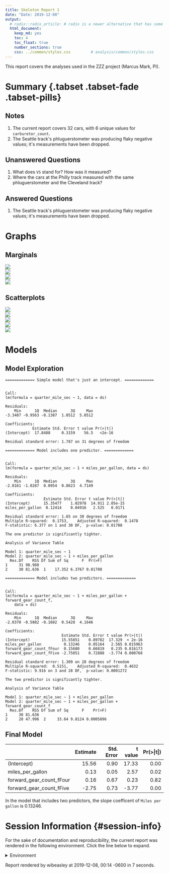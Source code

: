 ```yaml
---
title: Skeleton Report 1
date: "Date: 2019-12-08"
output:
  # radix::radix_article: # radix is a newer alternative that has some advantages over `html_document`.
  html_document:
    keep_md: yes
    toc: 4
    toc_float: true
    number_sections: true
    css: ../common/styles.css         # analysis/common/styles.css
---
```


This report covers the analyses used in the ZZZ project (Marcus Mark, PI).

<!--  Set the working directory to the repository's base directory; this assumes the report is nested inside of two directories.-->


<!-- Set the report-wide options, and point to the external code file. -->


<!-- Load 'sourced' R files.  Suppress the output when loading sources. -->


<!-- Load packages, or at least verify they're available on the local machine.  Suppress the output when loading packages. -->


<!-- Load any global functions and variables declared in the R file.  Suppress the output. -->


<!-- Declare any global functions specific to a Rmd output.  Suppress the output. -->


<!-- Load the datasets.   -->


<!-- Tweak the datasets.   -->


Summary {.tabset .tabset-fade .tabset-pills}
===========================================================================

Notes
---------------------------------------------------------------------------

1. The current report covers 32 cars, with 6 unique values for `carburetor_count`.
1. The Seattle track's phluguerstometer was producing flaky negative values; it's measurements have been dropped.


Unanswered Questions
---------------------------------------------------------------------------

1. What does `VS` stand for?  How was it measured?
1. Where the cars at the Philly track measured with the same phluguerstometer and the Cleveland track?


Answered Questions
---------------------------------------------------------------------------

1. The Seattle track's phluguerstometer was producing flaky negative values; it's measurements have been dropped.


Graphs
===========================================================================


Marginals
---------------------------------------------------------------------------

<img src="figure-png/marginals-1.png" style="display: block; margin: auto;" /><img src="figure-png/marginals-2.png" style="display: block; margin: auto;" /><img src="figure-png/marginals-3.png" style="display: block; margin: auto;" /><img src="figure-png/marginals-4.png" style="display: block; margin: auto;" />


Scatterplots
---------------------------------------------------------------------------

<img src="figure-png/scatterplots-1.png" style="display: block; margin: auto;" /><img src="figure-png/scatterplots-2.png" style="display: block; margin: auto;" /><img src="figure-png/scatterplots-3.png" style="display: block; margin: auto;" /><img src="figure-png/scatterplots-4.png" style="display: block; margin: auto;" /><img src="figure-png/scatterplots-5.png" style="display: block; margin: auto;" />


Models
===========================================================================

Model Exploration
---------------------------------------------------------------------------

```
============= Simple model that's just an intercept. =============
```

```

Call:
lm(formula = quarter_mile_sec ~ 1, data = ds)

Residuals:
    Min      1Q  Median      3Q     Max 
-3.3487 -0.9563 -0.1387  1.0512  5.0512 

Coefficients:
            Estimate Std. Error t value Pr(>|t|)
(Intercept)  17.8488     0.3159    56.5   <2e-16

Residual standard error: 1.787 on 31 degrees of freedom
```

```
============= Model includes one predictor. =============
```

```

Call:
lm(formula = quarter_mile_sec ~ 1 + miles_per_gallon, data = ds)

Residuals:
    Min      1Q  Median      3Q     Max 
-2.8161 -1.0287  0.0954  0.8623  4.7149 

Coefficients:
                 Estimate Std. Error t value Pr(>|t|)
(Intercept)      15.35477    1.02978  14.911 2.05e-15
miles_per_gallon  0.12414    0.04916   2.525   0.0171

Residual standard error: 1.65 on 30 degrees of freedom
Multiple R-squared:  0.1753,	Adjusted R-squared:  0.1478 
F-statistic: 6.377 on 1 and 30 DF,  p-value: 0.01708
```

```
The one predictor is significantly tighter.
```

```
Analysis of Variance Table

Model 1: quarter_mile_sec ~ 1
Model 2: quarter_mile_sec ~ 1 + miles_per_gallon
  Res.Df    RSS Df Sum of Sq      F  Pr(>F)
1     31 98.988                            
2     30 81.636  1    17.352 6.3767 0.01708
```

```
============= Model includes two predictors. =============
```

```

Call:
lm(formula = quarter_mile_sec ~ 1 + miles_per_gallon + forward_gear_count_f, 
    data = ds)

Residuals:
    Min      1Q  Median      3Q     Max 
-2.0370 -0.5882 -0.1602  0.5428  4.1646 

Coefficients:
                         Estimate Std. Error t value Pr(>|t|)
(Intercept)              15.55851    0.89782  17.329  < 2e-16
miles_per_gallon          0.13246    0.05164   2.565 0.015963
forward_gear_count_fFour  0.15680    0.66819   0.235 0.816173
forward_gear_count_fFive -2.75051    0.72888  -3.774 0.000768

Residual standard error: 1.309 on 28 degrees of freedom
Multiple R-squared:  0.5151,	Adjusted R-squared:  0.4632 
F-statistic: 9.916 on 3 and 28 DF,  p-value: 0.0001272
```

```
The two predictor is significantly tighter.
```

```
Analysis of Variance Table

Model 1: quarter_mile_sec ~ 1 + miles_per_gallon
Model 2: quarter_mile_sec ~ 1 + miles_per_gallon + forward_gear_count_f
  Res.Df    RSS Df Sum of Sq      F    Pr(>F)
1     30 81.636                              
2     28 47.996  2     33.64 9.8124 0.0005896
```


Final Model
---------------------------------------------------------------------------


|                         | Estimate| Std. Error| t value| Pr(>&#124;t&#124;)|
|:------------------------|--------:|----------:|-------:|------------------:|
|(Intercept)              |    15.56|       0.90|   17.33|               0.00|
|miles_per_gallon         |     0.13|       0.05|    2.57|               0.02|
|forward_gear_count_fFour |     0.16|       0.67|    0.23|               0.82|
|forward_gear_count_fFive |    -2.75|       0.73|   -3.77|               0.00|

In the model that includes two predictors, the slope coefficent of `Miles per gallon` is 0.13246.


Session Information {#session-info}
===========================================================================

For the sake of documentation and reproducibility, the current report was rendered in the following environment.  Click the line below to expand.

<details>
  <summary>Environment <span class="glyphicon glyphicon-plus-sign"></span></summary>

```
─ Session info ───────────────────────────────────────────────────────────
 setting  value                       
 version  R version 3.6.1 (2019-07-05)
 os       Ubuntu 19.10                
 system   x86_64, linux-gnu           
 ui       RStudio                     
 language (EN)                        
 collate  en_US.UTF-8                 
 ctype    en_US.UTF-8                 
 tz       America/Chicago             
 date     2019-12-08                  

─ Packages ───────────────────────────────────────────────────────────────
 package     * version    date       lib
 assertthat    0.2.1      2019-03-21 [1]
 backports     1.1.5      2019-10-02 [1]
 bit           1.1-14     2018-05-29 [1]
 bit64         0.9-7      2017-05-08 [1]
 blob          1.2.0      2019-07-09 [1]
 callr         3.3.2      2019-09-22 [1]
 checkmate     2.0.0      2019-12-03 [1]
 cli           1.1.0      2019-03-19 [1]
 colorspace    1.4-1      2019-03-18 [1]
 config        0.3        2018-03-27 [1]
 crayon        1.3.4      2017-09-16 [1]
 DBI           1.0.0      2018-05-02 [1]
 desc          1.2.0      2018-05-01 [1]
 devtools      2.2.1      2019-09-24 [1]
 digest        0.6.23     2019-11-23 [1]
 dplyr         0.8.3      2019-07-04 [1]
 ellipsis      0.3.0      2019-09-20 [1]
 evaluate      0.14       2019-05-28 [1]
 farver        2.0.1      2019-11-13 [1]
 fs            1.3.1      2019-05-06 [1]
 ggplot2     * 3.2.1      2019-08-10 [1]
 glue          1.3.1      2019-03-12 [1]
 gtable        0.3.0      2019-03-25 [1]
 highr         0.8        2019-03-20 [1]
 hms           0.5.2      2019-10-30 [1]
 htmltools     0.4.0      2019-10-04 [1]
 import        1.1.0      2015-06-22 [1]
 knitr       * 1.26       2019-11-12 [1]
 labeling      0.3        2014-08-23 [1]
 lattice       0.20-38    2018-11-04 [1]
 lazyeval      0.2.2      2019-03-15 [1]
 lifecycle     0.1.0      2019-08-01 [1]
 lubridate     1.7.4      2018-04-11 [1]
 magrittr      1.5        2014-11-22 [1]
 memoise       1.1.0      2017-04-21 [1]
 munsell       0.5.0      2018-06-12 [1]
 odbc          1.2.0      2019-11-28 [1]
 OuhscMunge    0.1.9.9010 2019-11-16 [1]
 packrat       0.5.0      2018-11-14 [1]
 pillar        1.4.2      2019-06-29 [1]
 pkgbuild      1.0.6      2019-10-09 [1]
 pkgconfig     2.0.3      2019-09-22 [1]
 pkgload       1.0.2      2018-10-29 [1]
 prettyunits   1.0.2      2015-07-13 [1]
 processx      3.4.1      2019-07-18 [1]
 ps            1.3.0      2018-12-21 [1]
 purrr         0.3.3      2019-10-18 [1]
 R6            2.4.1      2019-11-12 [1]
 Rcpp          1.0.3      2019-11-08 [1]
 readr         1.3.1      2018-12-21 [1]
 remotes       2.1.0      2019-06-24 [1]
 rlang         0.4.2      2019-11-23 [1]
 rmarkdown     1.18       2019-11-27 [1]
 rprojroot     1.3-2      2018-01-03 [1]
 RSQLite       2.1.3      2019-12-03 [1]
 scales        1.1.0      2019-11-18 [1]
 sessioninfo   1.1.1      2018-11-05 [1]
 stringi       1.4.3      2019-03-12 [1]
 stringr       1.4.0      2019-02-10 [1]
 testit        0.11       2019-11-12 [1]
 testthat      2.3.1      2019-12-01 [1]
 tibble        2.1.3      2019-06-06 [1]
 tidyr         1.0.0      2019-09-11 [1]
 tidyselect    0.2.5      2018-10-11 [1]
 usethis       1.5.1      2019-07-04 [1]
 vctrs         0.2.0      2019-07-05 [1]
 viridisLite   0.3.0      2018-02-01 [1]
 withr         2.1.2      2018-03-15 [1]
 xfun          0.11       2019-11-12 [1]
 yaml          2.2.0      2018-07-25 [1]
 zeallot       0.1.0      2018-01-28 [1]
 zoo           1.8-6      2019-05-28 [1]
 source                               
 CRAN (R 3.6.1)                       
 CRAN (R 3.6.1)                       
 CRAN (R 3.6.1)                       
 CRAN (R 3.6.1)                       
 CRAN (R 3.6.1)                       
 CRAN (R 3.6.1)                       
 local                                
 CRAN (R 3.6.1)                       
 CRAN (R 3.6.1)                       
 CRAN (R 3.6.1)                       
 CRAN (R 3.6.1)                       
 CRAN (R 3.6.1)                       
 CRAN (R 3.6.1)                       
 CRAN (R 3.6.1)                       
 CRAN (R 3.6.1)                       
 CRAN (R 3.6.1)                       
 CRAN (R 3.6.1)                       
 CRAN (R 3.6.1)                       
 CRAN (R 3.6.1)                       
 CRAN (R 3.6.1)                       
 CRAN (R 3.6.1)                       
 CRAN (R 3.6.1)                       
 CRAN (R 3.6.1)                       
 CRAN (R 3.6.1)                       
 CRAN (R 3.6.1)                       
 CRAN (R 3.6.1)                       
 CRAN (R 3.6.1)                       
 CRAN (R 3.6.1)                       
 CRAN (R 3.6.1)                       
 CRAN (R 3.6.1)                       
 CRAN (R 3.6.1)                       
 CRAN (R 3.6.1)                       
 CRAN (R 3.6.1)                       
 CRAN (R 3.6.1)                       
 CRAN (R 3.6.1)                       
 CRAN (R 3.6.1)                       
 CRAN (R 3.6.1)                       
 Github (OuhscBbmc/OuhscMunge@015124a)
 CRAN (R 3.6.1)                       
 CRAN (R 3.6.1)                       
 CRAN (R 3.6.1)                       
 CRAN (R 3.6.1)                       
 CRAN (R 3.6.1)                       
 CRAN (R 3.6.1)                       
 CRAN (R 3.6.1)                       
 CRAN (R 3.6.1)                       
 CRAN (R 3.6.1)                       
 CRAN (R 3.6.1)                       
 CRAN (R 3.6.1)                       
 CRAN (R 3.6.1)                       
 CRAN (R 3.6.1)                       
 CRAN (R 3.6.1)                       
 CRAN (R 3.6.1)                       
 CRAN (R 3.6.1)                       
 CRAN (R 3.6.1)                       
 CRAN (R 3.6.1)                       
 CRAN (R 3.6.1)                       
 CRAN (R 3.6.1)                       
 CRAN (R 3.6.1)                       
 CRAN (R 3.6.1)                       
 CRAN (R 3.6.1)                       
 CRAN (R 3.6.1)                       
 CRAN (R 3.6.1)                       
 CRAN (R 3.6.1)                       
 CRAN (R 3.6.1)                       
 CRAN (R 3.6.1)                       
 CRAN (R 3.6.1)                       
 CRAN (R 3.6.1)                       
 CRAN (R 3.6.1)                       
 CRAN (R 3.6.1)                       
 CRAN (R 3.6.1)                       
 CRAN (R 3.6.1)                       

[1] /home/wibeasley/R/x86_64-pc-linux-gnu-library/3.6
[2] /usr/local/lib/R/site-library
[3] /usr/lib/R/site-library
[4] /usr/lib/R/library
```
</details>



Report rendered by wibeasley at 2019-12-08, 00:14 -0600 in 7 seconds.
